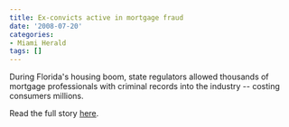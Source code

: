 ```yaml
---
title: Ex-convicts active in mortgage fraud
date: '2008-07-20'
categories:
- Miami Herald
tags: []
---
```

During Florida's housing boom, state regulators allowed thousands of mortgage professionals with criminal records into the industry -- costing consumers millions.

Read the full story [here](http://www.miamiherald.com/news/special-reports/borrowers-betrayed/article1931241.html).